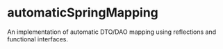 # automaticSpringMapping
An implementation of automatic DTO/DAO mapping using reflections and functional interfaces.
